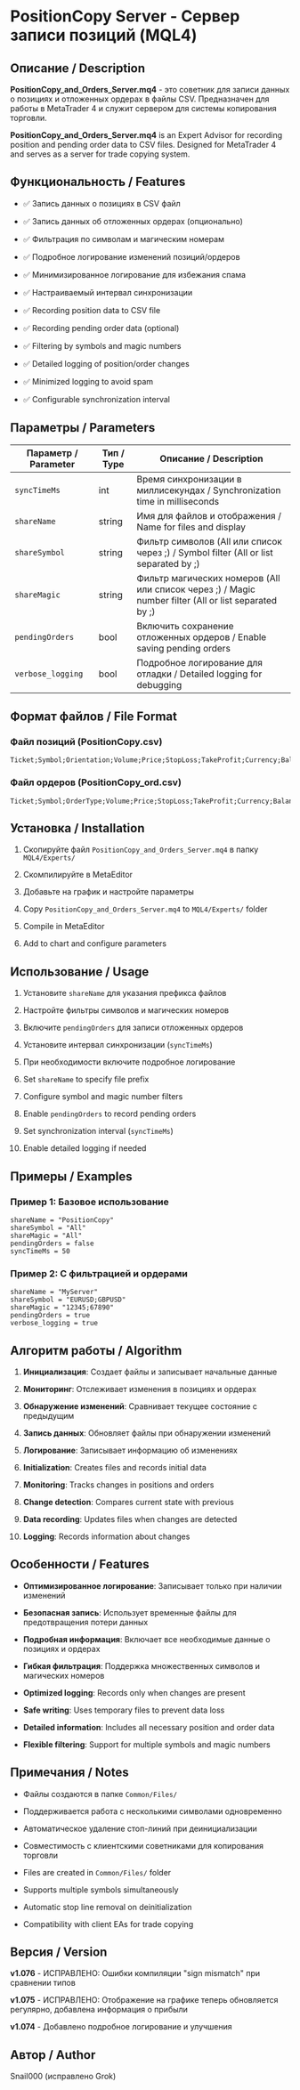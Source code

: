# PositionCopy Server - Сервер записи позиций (MQL4)

## Описание / Description

**PositionCopy_and_Orders_Server.mq4** - это советник для записи данных о позициях и отложенных ордерах в файлы CSV. Предназначен для работы в MetaTrader 4 и служит сервером для системы копирования торговли.

**PositionCopy_and_Orders_Server.mq4** is an Expert Advisor for recording position and pending order data to CSV files. Designed for MetaTrader 4 and serves as a server for trade copying system.

## Функциональность / Features

- ✅ Запись данных о позициях в CSV файл
- ✅ Запись данных об отложенных ордерах (опционально)
- ✅ Фильтрация по символам и магическим номерам
- ✅ Подробное логирование изменений позиций/ордеров
- ✅ Минимизированное логирование для избежания спама
- ✅ Настраиваемый интервал синхронизации

- ✅ Recording position data to CSV file
- ✅ Recording pending order data (optional)
- ✅ Filtering by symbols and magic numbers
- ✅ Detailed logging of position/order changes
- ✅ Minimized logging to avoid spam
- ✅ Configurable synchronization interval

## Параметры / Parameters

| Параметр / Parameter | Тип / Type | Описание / Description |
|---------------------|------------|------------------------|
| `syncTimeMs` | int | Время синхронизации в миллисекундах / Synchronization time in milliseconds |
| `shareName` | string | Имя для файлов и отображения / Name for files and display |
| `shareSymbol` | string | Фильтр символов (All или список через ;) / Symbol filter (All or list separated by ;) |
| `shareMagic` | string | Фильтр магических номеров (All или список через ;) / Magic number filter (All or list separated by ;) |
| `pendingOrders` | bool | Включить сохранение отложенных ордеров / Enable saving pending orders |
| `verbose_logging` | bool | Подробное логирование для отладки / Detailed logging for debugging |

## Формат файлов / File Format

### Файл позиций (PositionCopy.csv)
```
Ticket;Symbol;Orientation;Volume;Price;StopLoss;TakeProfit;Currency;Balance;Credit;MarginFree;Time;TimeGMT;Contract;Magic;Comment
```

### Файл ордеров (PositionCopy_ord.csv)
```
Ticket;Symbol;OrderType;Volume;Price;StopLoss;TakeProfit;Currency;Balance;Credit;MarginFree;Time;TimeGMT;Contract;Magic;Comment
```

## Установка / Installation

1. Скопируйте файл `PositionCopy_and_Orders_Server.mq4` в папку `MQL4/Experts/`
2. Скомпилируйте в MetaEditor
3. Добавьте на график и настройте параметры

1. Copy `PositionCopy_and_Orders_Server.mq4` to `MQL4/Experts/` folder
2. Compile in MetaEditor
3. Add to chart and configure parameters

## Использование / Usage

1. Установите `shareName` для указания префикса файлов
2. Настройте фильтры символов и магических номеров
3. Включите `pendingOrders` для записи отложенных ордеров
4. Установите интервал синхронизации (`syncTimeMs`)
5. При необходимости включите подробное логирование

1. Set `shareName` to specify file prefix
2. Configure symbol and magic number filters
3. Enable `pendingOrders` to record pending orders
4. Set synchronization interval (`syncTimeMs`)
5. Enable detailed logging if needed

## Примеры / Examples

### Пример 1: Базовое использование
```
shareName = "PositionCopy"
shareSymbol = "All"
shareMagic = "All"
pendingOrders = false
syncTimeMs = 50
```

### Пример 2: С фильтрацией и ордерами
```
shareName = "MyServer"
shareSymbol = "EURUSD;GBPUSD"
shareMagic = "12345;67890"
pendingOrders = true
verbose_logging = true
```

## Алгоритм работы / Algorithm

1. **Инициализация**: Создает файлы и записывает начальные данные
2. **Мониторинг**: Отслеживает изменения в позициях и ордерах
3. **Обнаружение изменений**: Сравнивает текущее состояние с предыдущим
4. **Запись данных**: Обновляет файлы при обнаружении изменений
5. **Логирование**: Записывает информацию об изменениях

1. **Initialization**: Creates files and records initial data
2. **Monitoring**: Tracks changes in positions and orders
3. **Change detection**: Compares current state with previous
4. **Data recording**: Updates files when changes are detected
5. **Logging**: Records information about changes

## Особенности / Features

- **Оптимизированное логирование**: Записывает только при наличии изменений
- **Безопасная запись**: Использует временные файлы для предотвращения потери данных
- **Подробная информация**: Включает все необходимые данные о позициях и ордерах
- **Гибкая фильтрация**: Поддержка множественных символов и магических номеров

- **Optimized logging**: Records only when changes are present
- **Safe writing**: Uses temporary files to prevent data loss
- **Detailed information**: Includes all necessary position and order data
- **Flexible filtering**: Support for multiple symbols and magic numbers

## Примечания / Notes

- Файлы создаются в папке `Common/Files/`
- Поддерживается работа с несколькими символами одновременно
- Автоматическое удаление стоп-линий при деинициализации
- Совместимость с клиентскими советниками для копирования торговли

- Files are created in `Common/Files/` folder
- Supports multiple symbols simultaneously
- Automatic stop line removal on deinitialization
- Compatibility with client EAs for trade copying

## Версия / Version

**v1.076** - ИСПРАВЛЕНО: Ошибки компиляции "sign mismatch" при сравнении типов

**v1.075** - ИСПРАВЛЕНО: Отображение на графике теперь обновляется регулярно, добавлена информация о прибыли

**v1.074** - Добавлено подробное логирование и улучшения

## Автор / Author

Snail000 (исправлено Grok)
